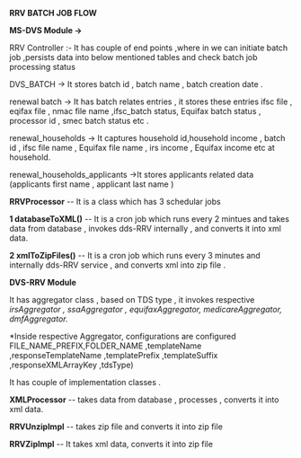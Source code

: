 **RRV BATCH JOB FLOW**

**MS-DVS Module -\>**

RRV Controller :- It has couple of end points ,where in we can initiate
batch job ,persists data into below mentioned tables and check batch job processing status 

DVS_BATCH -> It stores batch id , batch name , batch creation date .

renewal batch -> It has batch relates entries , it stores these entries
ifsc file , eqifax file , nmac file name ,ifsc_batch status, Equifax
batch status , processor id , smec batch status etc .

renewal_households -> It captures household id,household income , batch id , ifsc file name
, Equifax file name , irs income , Equifax income etc at household.

renewal_households_applicants ->It stores applicants related data
(applicants first name , applicant last name )

**RRVProcessor** -- It is a class which has 3 schedular jobs

**1 databaseToXML()** -- It is a cron job which runs every 2 mintues and
takes data from database , invokes dds-RRV internally , and converts it
into xml data.

**2 xmlToZipFiles()** -- It is a cron job which runs every 3 minutes and
internally dds-RRV service , and converts xml into zip file .

**DVS-RRV Module**

It has aggregator class , based on TDS type , it invokes respective
*irsAggregator , ssaAggregator , equifaxAggregator, medicareAggregator,
dmfAggregator.*

*Inside respective Aggregator, configurations are configured
FILE_NAME_PREFIX,FOLDER_NAME ,templateName ,responseTemplateName ,templatePrefix
,templateSuffix ,responseXMLArrayKey ,tdsType)

It has couple of implementation classes .

**XMLProcessor** -- takes data from database , processes , converts it
into xml data.

**RRVUnzipImpl** -- takes zip file and converts it into zip file

**RRVZipImpl** -- It takes xml data, converts it into zip file
